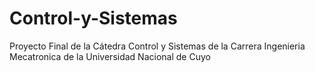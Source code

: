 # Control-y-Sistemas
Proyecto Final de la Cátedra Control y Sistemas de la Carrera Ingenieria Mecatronica de la Universidad Nacional de Cuyo
